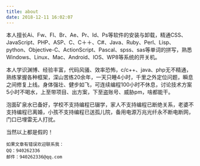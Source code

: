 ```yaml
---
title: about
date: 2018-12-11 16:02:07
---
```

本人擅长Ai、Fw、Fl、Br、Ae、Pr、Id、Ps等软件的安装与卸载，精通CSS、JavaScript、PHP、ASP、C、C＋＋、C#、Java、Ruby、Perl、Lisp、python、Objective-C、ActionScript、Pascal、spss、sas等单词的拼写，熟悉Windows、Linux、Mac、Android、IOS、WP8等系统的开关机。

本人学识渊博、经验丰富，代码风骚、效率恐怖，c/c++、java、php无不精通，熟练掌握各种框架，深山苦练20余年，一天只睡4小时，千里之外定位问题，瞬息之间修复上线。身体强壮、健步如飞，可连续编程100小时不休息，讨论技术方案5小时不喝水，上至带项目、出方案，下至盗账号、威胁pm，啥都能干。

泡面矿泉水已备好，学校不支持编程已辍学，家人不支持编程已断绝关系，老婆不支持编程已离婚，小孩不支持编程已送孤儿院，备用电源万兆光纤永不断电断网，门口已埋雷无人打扰。

当然以上都是假的！

~~~~
如果文章有错误欢迎联系我：
QQ：940262336
邮件：940262336@qq.com
